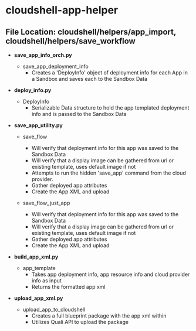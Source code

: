 # cloudshell-app-helper
## File Location: cloudshell/helpers/app_import, cloudshell/helpers/save_workflow

* **save_app_info_orch.py**
    * save_app_deployment_info
        * Creates a 'DeployInfo' object of deployment info for each App in a Sandbox and saves each to the Sandbox Data

* **deploy_info.py**
    * DeployInfo
        * Serializable Data structure to hold the app templated deployment info and is passed to the Sandbox Data

* **save_app_utility.py**
    * save_flow
        * Will verify that deployment info for this app was saved to the Sandbox Data
        * Will verify that a display image can be gathered from url or existing template, uses default image if not
        * Attempts to run the hidden 'save_app' command from the cloud provider.
        * Gather deployed app attributes
        * Create the App XML and upload

    * save_flow_just_app
        * Will verify that deployment info for this app was saved to the Sandbox Data
        * Will verify that a display image can be gathered from url or existing template, uses default image if not
        * Gather deployed app attributes
        * Create the App XML and upload

* **build_app_xml.py**
    * app_template
        * Takes app deployment info, app resource info and cloud provider info as input
        * Returns the formatted app xml

* **upload_app_xml.py**
    * upload_app_to_cloudshell
        * Creates a full blueprint package with the app xml within
        * Utilizes Quali API to upload the package